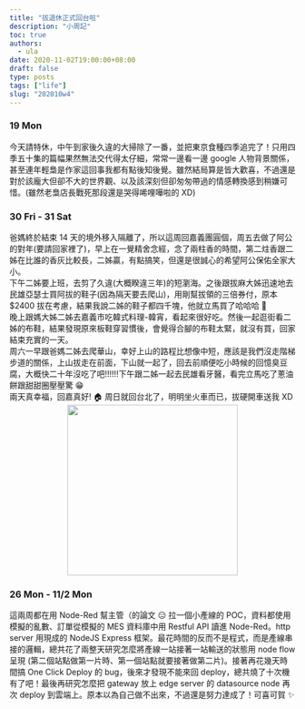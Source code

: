 ```yaml
---
title: "拔退休正式回台啦"
description: "小周記"
toc: true
authors:
  - ula
date: 2020-11-02T19:00:00+08:00
draft: false
type: posts
tags: ["life"]
slug: "202010w4"
---
```


### 19 Mon
今天請特休，中午到家後久違的大掃除了一番，並把東京食種四季追完了！只用四季五十集的篇幅果然無法交代得太仔細，常常一邊看一邊 google 人物背景關係，甚至連年輕梟是作家這回事我都有點後知後覺。雖然結局算是皆大歡喜，不過還是對於該龐大但卻不大的世界觀、以及該深刻但卻匆匆帶過的情感轉換感到稍嫌可惜。(雖然老梟店長戰死那段還是哭得唏哩嘩啦的 XD)

### 30 Fri - 31 Sat
爸媽終於結束 14 天的境外移入隔離了，所以這周回嘉義團圓個，周五去做了阿公的對年(要請回家裡了)，早上在一覺精舍念經，念了兩柱香的時間，第二炷香跟二姊在比誰的香灰比較長，二姊贏，有點搞笑，但還是很誠心的希望阿公保佑全家大小。  
下午二姊要上班，去剪了久違(大概睽違三年)的短瀏海。之後跟拔麻大姊迅速地去民雄亞瑟士買阿拔的鞋子(因為隔天要去爬山)，用剛幫拔領的三倍券付，原本 $2400 拔在考慮，結果我說二姊的鞋子都四千塊，他就立馬買了哈哈哈 :rofl:   
晚上跟媽大姊二姊去嘉義市吃韓式料理-韓宵，看起來很好吃。然後一起逛街看二姊的布鞋，結果發現原來板鞋穿習慣後，會覺得合腳的布鞋太緊，就沒有買，回家結束充實的一天。   
周六一早跟爸媽二姊去爬華山，幸好上山的路程比想像中短，應該是我們沒走階梯步道的關係，上山拔走在前面，下山就一起了，回去前順便吃小時候的回憶臭豆腐，大概快二十年沒吃了吧!!!!!!下午跟二姊一起去民雄看牙醫，看完立馬吃了蔥油餅跟甜甜圈壓壓驚 :grin:  
兩天真幸福，回嘉真好! :house: 周日就回台北了，明明坐火車而已，拔硬開車送我 XD
<br/><img src="https://imgur.com/IVHRhKM.jpg" style="height:300px;display:block;margin:auto;">

### 26 Mon - 11/2 Mon

這兩周都在用 Node-Red 幫主管（的論文 :expressionless: 拉一個小產線的 POC，資料都使用模擬的亂數、訂單從模擬的 MES 資料庫中用 Restful API 讀進 Node-Red。http server 用現成的 NodeJS Express 框架。最花時間的反而不是程式，而是產線串接的邏輯，總共花了兩整天研究怎麼將產線一站接著一站輸送的狀態用 node flow 呈現 (第二個站點做第一片時、第一個站點就要接著做第二片)。接著再花幾天時間搞 One Click Deploy 的 bug，後來才發現不能來回 deploy，總共燒了十次機有了吧！最後再研究怎麼把 gateway 放上 edge server 的 datasource node 再次 deploy 到雲端上。原本以為自己做不出來，不過還是努力達成了！可喜可賀  :sparkles: